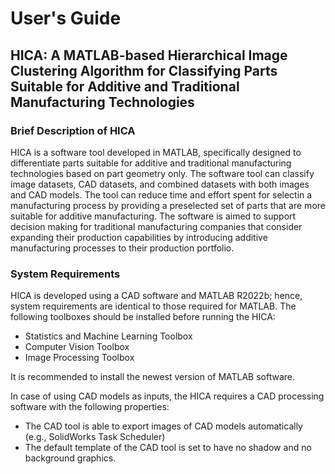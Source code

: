 # **User's Guide**

## HICA: A MATLAB-based Hierarchical Image Clustering Algorithm for Classifying Parts Suitable for Additive and Traditional Manufacturing Technologies

### Brief Description of HICA
HICA is a software tool developed in MATLAB, specifically designed to differentiate parts suitable for additive and traditional manufacturing technologies based on part geometry only. The software tool can classify image datasets, CAD datasets, and combined datasets with both images and CAD models. The tool can reduce time and effort spent for selectin a manufacturing process by providing a preselected set of parts that are more suitable for additive manufacturing. The software is aimed to support decision making for traditional manufacturing companies that consider expanding their production capabilities by introducing additive manufacturing processes to their production portfolio.
### System Requirements
HICA is developed using a CAD software and MATLAB R2022b; hence, system requirements are identical to those required for MATLAB. The following toolboxes should be installed before running the HICA:
-	Statistics and Machine Learning Toolbox
-	Computer Vision Toolbox 
-	Image Processing Toolbox

It is recommended to install the newest version of MATLAB software.

In case of using CAD models as inputs, the HICA requires a CAD processing software with the following properties:

-	The CAD tool is able to export images of CAD models automatically (e.g., SolidWorks Task Scheduler)
-	The default template of the CAD tool is set to have no shadow and no background graphics.
